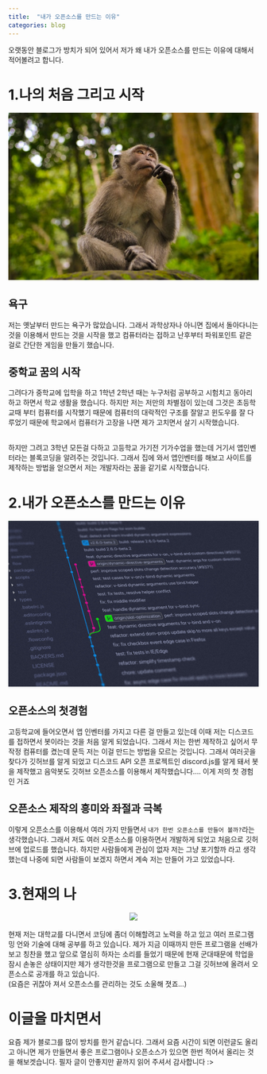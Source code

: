 ```yaml
---
title:  "내가 오픈소스를 만드는 이유"
categories: blog
---
```

오랫동안 블로그가 방치가 되어 있어서 저가 왜 내가 오픈소스를 만드는 이유에 대해서 적어볼려고 합니다.

# 1.나의 처음 그리고 시작

![image](https://raw.githubusercontent.com/INMD1/blog-site/main/_posts/blog/img/juan-rumimpunu-nLXOatvTaLo-unsplash.jpg)

## 욕구
저는 옛날부터 만드는 욕구가 많았습니다. 그래서 과학상자나 아니면 집에서 돌아다니는 것을 이용해서 만드는 것을 시작을 했고 컴퓨터라는 접하고 난후부터 파워포인트 같은 걸로 간단한 게임을 만들기 했습니다.

## 중학교 꿈의 시작
그려다가 중학교에 입학을 하고 1학년 2학년 때는 누구처럼 공부하고 시험치고 동아리 하고 하면서 학교 생활을 했습니다. 하지만 저는 저만의 차별점이 있는데 그것은 초등학교때 부터 컴퓨터를 시작했기 때문에 컴퓨터의 대락적인 구조를 잘알고 윈도우를 잘 다루었기 때문에 학교에서 컴퓨터가 고장을 나면 제가 고치면서 살기 시작했습니다.<br><br>

하지만 그려고 3학년 모든걸 다하고 고등학교 가기전 기가수업을 했는데 거기서 앱인벤터라는 블록코딩을 알려주는 것입니다. 그래서 집에 와서 앱인벤터를 해보고 사이트를 제작하는 방법을 얻으면서 저는 개발자라는 꿈을 같기로 시작했습니다.

# 2.내가 오픈소스를 만드는 이유
![image](https://raw.githubusercontent.com/INMD1/blog-site/main/_posts/blog/img/yancy-min-842ofHC6MaI-unsplash.jpg)
## 오픈소스의 첫경험
고등학교에 들어오면서 앱 인벤터를 가지고 다른 걸 만들고 있는데 이때 저는 디스코드를 접하면서 봇이라는 것을 처음 알게 되었습니다. 그래서 저는 한번 제작하고 싶어서 무작정 컴퓨터를 켰는데 문득 저는 이걸 만드는 방법을 모르는 것입니다. 그래서 여러곳을 찾다가 깃허브를 알게 되었고 디스코드 API 오픈 프로젝트인 discord.js를 알게 돼서 봇을 제작했고 음악봇도 깃허브 오픈소스를 이용해서 제작했습니다…. 이게 저의 첫 경험 인 거죠

## 오픈소스 제작의 흥미와 좌절과 극복
이렇게 오픈소스를 이용해서 여러 가지 만들면서 `내가 한번 오픈소스를 만들어 볼까?`라는 생각했습니다. 그래서 저도 여러 오픈소스를 이용하면서 개발하게 되었고 처음으로 깃허브에 업로드를 했습니다. 하지만 사람들에게 관심이 없자 저는 그냥 포기할까 라고 생각했는데 나중에 되면 사람들이 보겠지 하면서 계속 저는 만들어 가고 있었습니다.

# 3.현재의 나

<center><img src="https://github.com/INMD1/blog-site/blob/main/_posts/blog/img/bg.27e66650.webp?raw=true"></center>

현재 저는 대학교를 다니면서 코딩에 좀더 이해할려고 노력을 하고 있고 여러 프로그램밍 언와 기술에 대해 공부를 하고 있습니다. 제가 지금 이때까지 만든 프로그램을 선배가 보고 칭찬을 했고 앞으로 열심히 하자는 소리를 들었기 때문에 현재 군대때문에 학업을 잠시 손놓은 상태이지만 제가 생각한것을 프로그램으로 만들고 그걸 깃허브에 올려서 오픈소스로 공개를 하고 있습니다.<br>
(요즘은 귀찮아 져서 오픈소스를 관리하는 것도 소울해 졋죠...)


# 이글을 마치면서
요즘 제가 블로그를 많이 방치를 한거 같습니다. 그래서 요즘 시간이 되면 이런글도 올리고 아니면 제가 만들면서 좋은 프로그램이나 오픈소스가 있으면 한번 적어서 올리는 것을 해보겟습니다. 필자 글이 안좋지만 끝까지 읽어 주셔서 감사합니다 :> 

